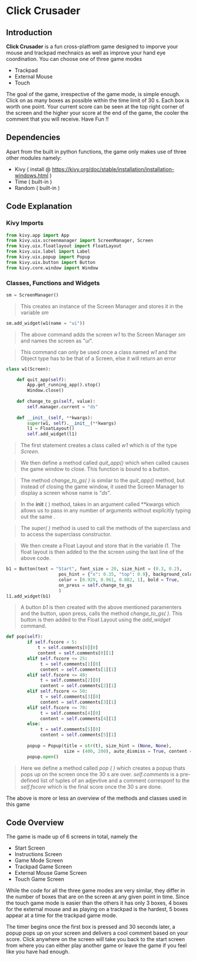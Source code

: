 # Click Crusader

## Introduction

**Click Crusader** is a fun cross-platfrom game designed to imporve your mouse and trackpad mechnaics as well as improve your hand eye coordination. You can choose one of three game modes
-  Trackpad
- External Mouse
- Touch

The goal of the game, irrespective of the game mode, is simple enough. Click on as many boxes as possible within the time limit of 30 s. Each box is worth one point. Your current score can be seen at the top right corner of the screen and the higher your score at the end of the game, the cooler the comment that you will receive.  Have Fun !!

## Dependencies

Apart from the built in python functions, the game only makes use of three other modules namely:
- Kivy ( install @ https://kivy.org/doc/stable/installation/installation-windows.html )
- Time ( built-in )
- Random ( built-in )

## Code Explanation

### Kivy Imports

```python
from kivy.app import App
from kivy.uix.screenmanager import ScreenManager, Screen
from kivy.uix.floatlayout import FloatLayout
from kivy.uix.label import Label
from kivy.uix.popup import Popup
from kivy.uix.button import Button
from kivy.core.window import Window
```

### Classes, Functions and Widgets

```python
sm = ScreenManager()
```
> This creates an instance of the Screen Manager and stores it in the variable *sm*

```python
sm.add_widget(w1(name = "ui"))   
```
> The above command adds the screen *w1* to the Screen Manager *sm* and names the screen as "*ui*".

>This command can only be used once a class named *w1* and the Object type has to be that of a Screen, else it will return an error



```python
class w1(Screen):

    def quit_app(self):
        App.get_running_app().stop()
        Window.close()
        
    def change_to_gs(self, value):
        self.manager.current = "ds"
        
    def __init__(self, **kwargs):
        super(w1, self).__init__(**kwargs)
        l1 = FloatLayout()
        self.add_widget(l1)
```
> The first statement creates a class called *w1* which is of the type *Screen*. 

> We then define a method called *quit_app()* which when called causes the game window to close. This function is bound to a button. 

> The method *change_to_gs( )* is similar to the *quit_app()* method, but instead of closing the game window, it used the Screen Manager to display a screen whose name is "*ds*".

> In the __init__ ( ) method, takes in an argument called \*\*kwargs which allows us to pass in any number of arguments without explicitly typing out the same .

> The *super( )* method is used to call the methods of the superclass and to access the superclass constructor.

> We then create a Float Layout and store that in the variable *l1*. The float layout is then added to the the screen using the last line of the above code.



```python
b1 = Button(text = "Start", font_size = 20, size_hint = (0.3, 0.2), 
                    pos_hint = {"x": 0.35, "top": 0.9}, background_color = [0,1,0,0.5],
                    color = [0.929, 0.961, 0.882, 1], bold = True, 
                    on_press = self.change_to_gs
                    )
l1.add_widget(b1)
```

> A button *b1* is then created with the above mentioned paramenters and the button, upon press, calls the method *change_to_gs( )*. This button is then added to the Float Layout using the *add_widget* command.


```python
def pop(self):
        if self.fscore < 5:
            t = self.comments[0][0]
            content = self.comments[0][1]
        elif self.fscore <= 25:
             t = self.comments[1][0]
             content = self.comments[1][1]
        elif self.fscore <= 40:
             t = self.comments[2][0]
             content = self.comments[2][1]
        elif self.fscore <= 50:
             t = self.comments[3][0]
             content = self.comments[3][1]
        elif self.fscore <= 70:
             t = self.comments[4][0]
             content = self.comments[4][1]
        else:
             t = self.comments[5][0]
             content = self.comments[5][1]
            
        popup = Popup(title = str(t), size_hint = (None, None),
                      size = (400, 200), auto_dismiss = True, content = Label(text = content))
        popup.open()
```
> Here we define a method called *pop ( )* which creates a popup thats pops up on the screen once the 30 s are over. *self.comments* is a pre-defined list of tuples of an adjevtive and a comment corresponf to the *self.fscore* which is the final score once the 30 s are done. 

The above is more or less an overview of the methods and classes used in this game



## Code Overview

The game is made up of 6 screens in total, namely the
- Start Screen
- Instructions Screen 
- Game Mode Screen
- Trackpad Game Screen
- External Mouse Game Screen
- Touch Game Screen

While the code for all the three game modes are very similar, they differ in the number of boxes that are on the screen at any given point in time. Since the touch game mode is easier than the others it has only 3 boxes, 4 boxes for the external mouse and as playing on a trackpad is the hardest, 5 boxes appear at a time for the trackpad game mode. 

The timer begins once the first box is pressed and 30 seconds later, a popup pops up on your screen and delivers a cool comment based on your score. Click anywhere on the screen will take you back to the start screen from where you can either play another game or leave the game if you feel like you have had enough.